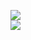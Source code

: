 [![](https://img.shields.io/badge/Made%20With-Github%20Spray-lightgrey.svg?style=for-the-badge&logo=github)](https://github.com/Annihil/github-spray#8338)  
[![](https://i.imgur.com/2DrTn0Z.gif)](https://github.com/Annihil/github-spray)